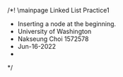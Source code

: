 /*! \mainpage Linked List Practice1
 * Inserting a node at the beginning.
 * University of Washington
 * Nakseung Choi 1572578
 * Jun-16-2022
 *
 */
